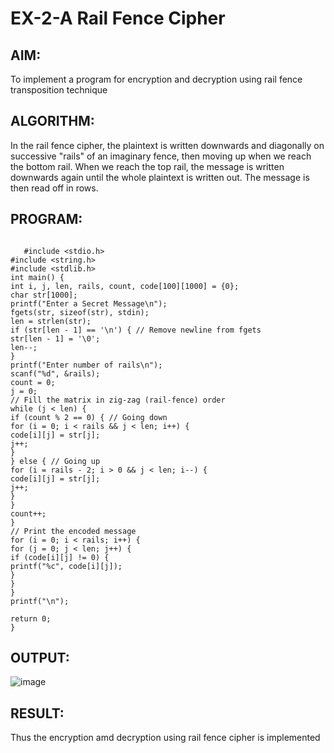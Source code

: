 # EX-2-A Rail Fence Cipher

## AIM:
 To implement a program for encryption and decryption using rail fence transposition technique
  
## ALGORITHM:

In the rail fence cipher, the plaintext is written downwards and diagonally on successive "rails" of an imaginary fence,
then moving up when we reach the bottom rail. When we reach the top rail, the message is written downwards again
until the whole plaintext is written out. The message is then read off in rows.

## PROGRAM:
```

   #include <stdio.h>
#include <string.h>
#include <stdlib.h>
int main() {
int i, j, len, rails, count, code[100][1000] = {0};
char str[1000];
printf("Enter a Secret Message\n");
fgets(str, sizeof(str), stdin);
len = strlen(str);
if (str[len - 1] == '\n') { // Remove newline from fgets
str[len - 1] = '\0';
len--;
}
printf("Enter number of rails\n");
scanf("%d", &rails);
count = 0;
j = 0;
// Fill the matrix in zig-zag (rail-fence) order
while (j < len) {
if (count % 2 == 0) { // Going down
for (i = 0; i < rails && j < len; i++) {
code[i][j] = str[j];
j++;
}
} else { // Going up
for (i = rails - 2; i > 0 && j < len; i--) {
code[i][j] = str[j];
j++;
}
}
count++;
}
// Print the encoded message
for (i = 0; i < rails; i++) {
for (j = 0; j < len; j++) {
if (code[i][j] != 0) {
printf("%c", code[i][j]);
}
}
}
printf("\n");

return 0;
}

```
## OUTPUT:
![image](https://github.com/user-attachments/assets/f03c6bf5-e6c0-47b2-8bf9-efa598781044)


## RESULT:
Thus the encryption amd decryption using rail fence cipher is implemented
